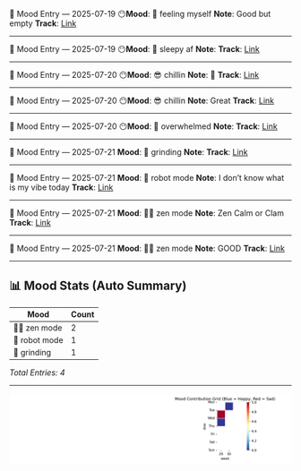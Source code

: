 🧠 Mood Entry — 2025-07-19
😶**Mood**: 🥳 feeling myself
**Note**: Good but empty
**Track**: [Link](https://music.apple.com/us/album/lust-for-life-feat-the-weeknd/1440905176?i=1440905631)

---




🧠 Mood Entry — 2025-07-19
😶**Mood**: 🥱 sleepy af
**Note**: 
**Track**: [Link](https://music.apple.com/us/album/wake-me-up/1709437960?i=1709437963)

---



🧠 Mood Entry — 2025-07-20
😶**Mood**: 😎 chillin
**Note**: 🙂
**Track**: [Link](https://music.apple.com/us/album/chihiro/1732431344?i=1732431353)

---



🧠 Mood Entry — 2025-07-20
😶**Mood**: 😎 chillin
**Note**: Great
**Track**: [Link](https://music.apple.com/us/album/chihiro/1732431344?i=1732431353)

---



🧠 Mood Entry — 2025-07-20
😶**Mood**: 🤯 overwhelmed
**Note**: 
**Track**: [Link](https://music.apple.com/us/album/i-can-die-now/1735241727?i=1735241734)

---



🧠 Mood Entry — 2025-07-21
**Mood**: 😤 grinding
**Note**: 
**Track**: [Link]()

---



🧠 Mood Entry — 2025-07-21
**Mood**: 🤖 robot mode
**Note**: I don’t know what is my vibe today
**Track**: [Link]()

---



🧠 Mood Entry — 2025-07-21
**Mood**: 🧘‍♂️ zen mode
**Note**: Zen Calm or Clam
**Track**: [Link]()

---



🧠 Mood Entry — 2025-07-21
**Mood**: 🧘‍♂️ zen mode
**Note**: GOOD
**Track**: [Link]()

---

## 📊 Mood Stats (Auto Summary)

| Mood               | Count |
|--------------------|-------|
| 🧘‍♂️ zen mode      |     2 |
| 🤖 robot mode       |     1 |
| 😤 grinding         |     1 |

_Total Entries: 4_

---

![Mood Chart](assets/mood-chart.png)

